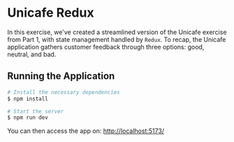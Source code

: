 # Unicafe Redux

In this exercise, we've created a streamlined version of the Unicafe exercise from Part 1, with state management handled by `Redux`. To recap, the Unicafe application gathers customer feedback through three options: good, neutral, and bad.

## Running the Application

```bash
# Install the necessary dependencies
$ npm install

# Start the server
$ npm run dev
```

You can then access the app on: [http://localhost:5173/](http://localhost:5173/)
